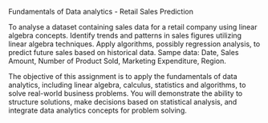 Fundamentals of Data analytics - Retail Sales Prediction

To analyse a dataset containing sales data for a retail company using linear algebra concepts.
Identify trends and patterns in sales figures utilizing linear algebra techniques. Apply
algorithms, possibly regression analysis, to predict future sales based on historical data.
Sampe data: Date, Sales Amount, Number of Product Sold, Marketing Expenditure, Region.

The objective of this assignment is to apply the fundamentals of data analytics, including linear
algebra, calculus, statistics and algorithms, to solve real-world business problems. You will
demonstrate the ability to structure solutions, make decisions based on statistical analysis,
and integrate data analytics concepts for problem solving.
